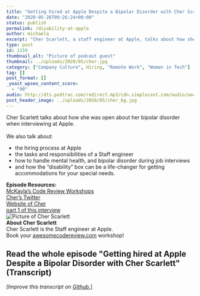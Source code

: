 ```yaml
---
title: "Getting hired at Apple Despite a Bipolar Disorder with Cher Scarlett"
date: "2020-05-26T09:26:24+00:00"
status: publish
permalink: /disability-at-apple
author: michaela
excerpt: "Cher Scarlett, a staff engineer at Apple, talks about how she got hired despite her biploar disorder,  disability and mental health issues."
type: post
id: 1159
thumbnail_alt: "Picture of podcast guest"
thumbnail: ../uploads/2020/05/cher.jpg
category: ["Company Culture", Hiring, "Remote Work", "Women in Tech"]
tag: []
post_format: []
_yoast_wpseo_content_score:
  - "90"
audio: http://dts.podtrac.com/redirect.mp3/cdn.simplecast.com/audio/aaca90/aaca909a-e34f-49ae-a86f-f59e4fa807f0/3560504a-0f4b-4628-8933-1f4ed66c891b/cher-part-2-ready_tc.mp3
post_header_image: ../uploads/2020/05/cher_bg.jpg
---
```


<div class="episode-about">
Cher Scarlett talks about how she was open about her bipolar disorder when interviewing at Apple.
<br/> <br/>We also talk about:
<ul>
<li> the hiring process at Apple</li>
<li> the tasks and responsibilities of a Staff engineer</li>
<li> how to handle mental health, and bipolar disorder during job interviews</li>
<li> and how the “disability” box can be a life-changer for getting accommodations for your special needs.</li>
</ul>
</div>
<div class=" episode-links">
<b>Episode Resources:</b><br/>
<a href="https://www.michaelagreiler.com/workshops/">McKayla’s Code Review Workshops</a><br/>
<a href="https://twitter.com/CHERdotdev">Cher’s Twitter</a><br/>
<a href="https://cher.dev/">Website of Cher</a><br/>
<a href="https://www.software-engineering-unlocked.com/from-hardship-to-apple/">part 1 of this interview</a><br/>
</div>

<div class="row pt-2 align-items-center">
<div class="col-4 guest-picture">
<img src="../uploads/2020/05/cher.jpg" alt="Picture of Cher Scarlett "/>
</div>
<div class="col-8 guest-about">
<b>About Cher Scarlett</b><br/>
Cher Scarlett is the Staff engineer at Apple.
</div>
</div>

<div class="sponsorship">
Book your <a href="https://www.michaelagreiler.com/workshops">awesomecodereview.com</a> workshop!
</div>

## Read the whole episode "Getting hired at Apple Despite a Bipolar Disorder with Cher Scarlett" (Transcript)

_\[Improve this transcript on [Github](https://github.com/mgreiler/se-unlocked/tree/master/Transcripts)_[.](https://github.com/mgreiler/se-unlocked/tree/master/Transcripts)\]
